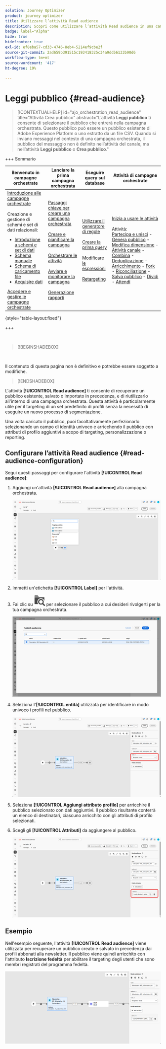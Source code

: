 ```yaml
---
solution: Journey Optimizer
product: journey optimizer
title: Utilizzare l’attività Read audience
description: Scopri come utilizzare l’attività Read audience in una campagna orchestrata
badge: label="Alpha"
hide: true
hidefromtoc: true
exl-id: ef8eba57-cd33-4746-8eb4-5214ef9cbe2f
source-git-commit: 2ad659b391515c193418325c34a9dd56133b90d6
workflow-type: tm+mt
source-wordcount: '417'
ht-degree: 19%

---
```


# Leggi pubblico {#read-audience}


>[!CONTEXTUALHELP]
>id="ajo_orchestration_read_audience"
>title="Attività Crea pubblico"
>abstract="L’attività **Leggi pubblico** ti consente di selezionare il pubblico che entrerà nella campagna orchestrata. Questo pubblico può essere un pubblico esistente di Adobe Experience Platform o uno estratto da un file CSV. Quando si inviano messaggi nel contesto di una campagna orchestrata, il pubblico del messaggio non è definito nell’attività del canale, ma nell’attività **Leggi pubblico** o **Crea pubblico**."


+++ Sommario

| Benvenuto in campagne orchestrate | Lanciare la prima campagna orchestrata | Eseguire query sul database | Attività di campagne orchestrate |
|---|---|---|---|
| [Introduzione alle campagne orchestrate](../gs-orchestrated-campaigns.md)<br/><br/>Creazione e gestione di schemi e set di dati relazionali:</br> <ul><li>[Introduzione a schemi e set di dati](../gs-schemas.md)</li><li>[Schema manuale](../manual-schema.md)</li><li>[Schema di caricamento file](../file-upload-schema.md)</li><li>[Acquisire dati](../ingest-data.md)</li></ul>[Accedere e gestire le campagne orchestrate](../access-manage-orchestrated-campaigns.md) | [Passaggi chiave per creare una campagna orchestrata](../gs-campaign-creation.md)<br/><br/>[Creare e pianificare la campagna](../create-orchestrated-campaign.md)<br/><br/>[Orchestrare le attività](../orchestrate-activities.md)<br/><br/>[Avviare e monitorare la campagna](../start-monitor-campaigns.md)<br/><br/>[Generazione rapporti](../reporting-campaigns.md) | [Utilizzare il generatore di regole](../orchestrated-rule-builder.md)<br/><br/>[Creare la prima query](../build-query.md)<br/><br/>[Modificare le espressioni](../edit-expressions.md)<br/><br/>[Retargeting](../retarget.md) | [Inizia a usare le attività](about-activities.md)<br/><br/>Attività:<br/>[Partecipa e unisci](and-join.md) - [Genera pubblico](build-audience.md) - [Modifica dimensione](change-dimension.md) - [Attività canale](channels.md) - [Combina](combine.md) - [Deduplicazione](deduplication.md) - [Arricchimento](enrichment.md) - [Fork](fork.md) - [Riconciliazione](reconciliation.md) - [Salva pubblico](save-audience.md) - [Dividi](split.md) - [Attendi](wait.md) |

{style="table-layout:fixed"}

+++

<br/>

>[!BEGINSHADEBOX]

</br>

Il contenuto di questa pagina non è definitivo e potrebbe essere soggetto a modifiche.

>[!ENDSHADEBOX]

L&#39;attività **[!UICONTROL Read audience]** ti consente di recuperare un pubblico esistente, salvato o importato in precedenza, e di riutilizzarlo all&#39;interno di una campagna orchestrata. Questa attività è particolarmente utile per il targeting di un set predefinito di profili senza la necessità di eseguire un nuovo processo di segmentazione.

Una volta caricato il pubblico, puoi facoltativamente perfezionarlo selezionando un campo di identità univoco e arricchendo il pubblico con attributi di profilo aggiuntivi a scopo di targeting, personalizzazione o reporting.

## Configurare l’attività Read audience {#read-audience-configuration}

Segui questi passaggi per configurare l&#39;attività **[!UICONTROL Read audience]**:

1. Aggiungi un&#39;attività **[!UICONTROL Read audience]** alla campagna orchestrata.

   ![](../assets/read-audience-1.png)

1. Immetti un&#39;etichetta **[!UICONTROL Label]** per l&#39;attività.

1. Fai clic su ![icona di ricerca cartella](../assets/do-not-localize/folder-search.svg) per selezionare il pubblico a cui desideri rivolgerti per la tua campagna orchestrata.

   ![](../assets/read-audience-2.png)

1. Seleziona l&#39;**[!UICONTROL entità]** utilizzata per identificare in modo univoco i profili nel pubblico.

   ![](../assets/read-audience-3.png)

1. Seleziona **[!UICONTROL Aggiungi attributo profilo]** per arricchire il pubblico selezionato con dati aggiuntivi. Il pubblico risultante conterrà un elenco di destinatari, ciascuno arricchito con gli attributi di profilo selezionati.

1. Scegli gli **[!UICONTROL Attributi]** da aggiungere al pubblico.

   ![](../assets/read-audience-4.png)

## Esempio

Nell&#39;esempio seguente, l&#39;attività **[!UICONTROL Read audience]** viene utilizzata per recuperare un pubblico creato e salvato in precedenza dai profili abbonati alla newsletter. Il pubblico viene quindi arricchito con l&#39;attributo **Iscrizione fedeltà** per abilitare il targeting degli utenti che sono membri registrati del programma fedeltà.

![](../assets/read-audience-5.png)
